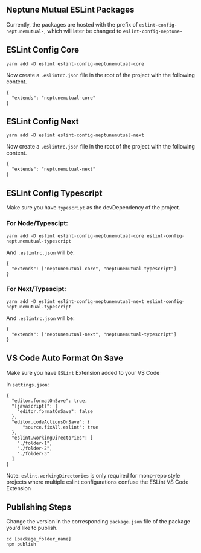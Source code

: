 ## Neptune Mutual ESLint Packages
Currently, the packages are hosted with the prefix of `eslint-config-neptunemutual-`, which will later be changed to `eslint-config-neptune-`

## ESLint Config Core

```
yarn add -D eslint eslint-config-neptunemutual-core
```

Now create a `.eslintrc.json` file in the root of the project with the following content.

```
{
  "extends": "neptunemutual-core"
}
```

## ESLint Config Next

```
yarn add -D eslint eslint-config-neptunemutual-next
```

Now create a `.eslintrc.json` file in the root of the project with the following content.

```
{
  "extends": "neptunemutual-next"
}
```

## ESLint Config Typescript

Make sure you have `typescript` as the devDependency of the project.

### For Node/Typescipt:

```
yarn add -D eslint eslint-config-neptunemutual-core eslint-config-neptunemutual-typescript
```

And `.eslintrc.json` will be:

```
{
  "extends": ["neptunemutual-core", "neptunemutual-typescript"]
}
```

### For Next/Typescipt:

```
yarn add -D eslint eslint-config-neptunemutual-next eslint-config-neptunemutual-typescript
```

And `.eslintrc.json` will be:

```
{
  "extends": ["neptunemutual-next", "neptunemutual-typescript"]
}
```

## VS Code Auto Format On Save

Make sure you have `ESLint` Extension added to your VS Code

In `settings.json`:

```
{
  "editor.formatOnSave": true,
  "[javascript]": {
    "editor.formatOnSave": false
  },
  "editor.codeActionsOnSave": {
      "source.fixAll.eslint": true
  },
  "eslint.workingDirectories": [
    "./folder-1",
    "./folder-2",
    "./folder-3"
  ]
}
```

Note: `eslint.workingDirectories` is only required for mono-repo style projects where multiple eslint configurations confuse the ESLint VS Code Extension

## Publishing Steps

Change the version in the corresponding `package.json` file of the package you'd like to publish.

```
cd [package_folder_name]
npm publish
```
